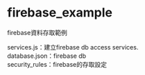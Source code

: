 # firebase_example
firebase資料存取範例

services.js：建立firebase db access services. <br>
database.json：firebase db <br>
security_rules：firebase的存取設定 <br>
